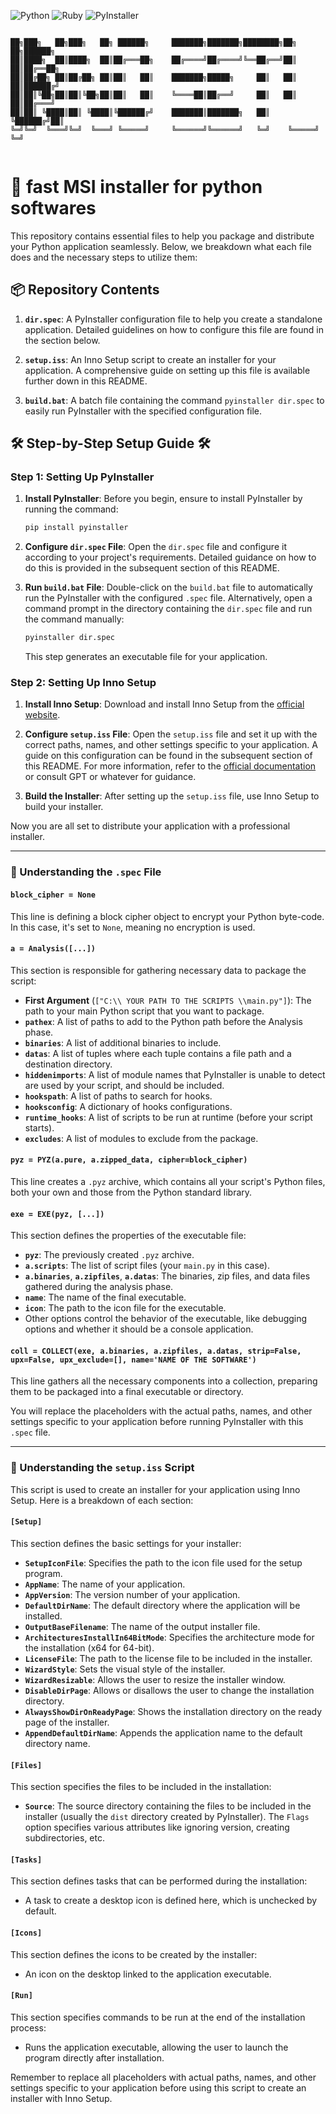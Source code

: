 ![Python](https://img.shields.io/badge/Python-3.x-blue)
![Ruby](https://img.shields.io/badge/Ruby-red)
![PyInstaller](https://img.shields.io/badge/PyInstaller-orange)

```

██╗███╗   ██╗███╗   ██╗ ██████╗     ███████╗███████╗████████╗██╗   ██╗██████╗ 
██║████╗  ██║████╗  ██║██╔═══██╗    ██╔════╝██╔════╝╚══██╔══╝██║   ██║██╔══██╗
██║██╔██╗ ██║██╔██╗ ██║██║   ██║    ███████╗█████╗     ██║   ██║   ██║██████╔╝
██║██║╚██╗██║██║╚██╗██║██║   ██║    ╚════██║██╔══╝     ██║   ██║   ██║██╔═══╝ 
██║██║ ╚████║██║ ╚████║╚██████╔╝    ███████║███████╗   ██║   ╚██████╔╝██║     
╚═╝╚═╝  ╚═══╝╚═╝  ╚═══╝ ╚═════╝     ╚══════╝╚══════╝   ╚═╝    ╚═════╝ ╚═╝     
                                                                              
```

# 🚀 fast MSI installer for python softwares

This repository contains essential files to help you package and distribute your Python application seamlessly. Below, we breakdown what each file does and the necessary steps to utilize them:

## 📦 Repository Contents

1. **`dir.spec`**: A PyInstaller configuration file to help you create a standalone application. Detailed guidelines on how to configure this file are found in the section below.
   
2. **`setup.iss`**: An Inno Setup script to create an installer for your application. A comprehensive guide on setting up this file is available further down in this README.
   
3. **`build.bat`**: A batch file containing the command `pyinstaller dir.spec` to easily run PyInstaller with the specified configuration file.

## 🛠  Step-by-Step Setup Guide 🛠 

### Step 1: Setting Up PyInstaller

1. **Install PyInstaller**: Before you begin, ensure to install PyInstaller by running the command:

   ```bash
   pip install pyinstaller
   ```

2. **Configure `dir.spec` File**: Open the `dir.spec` file and configure it according to your project's requirements. Detailed guidance on how to do this is provided in the subsequent section of this README.

3. **Run `build.bat` File**: Double-click on the `build.bat` file to automatically run the PyInstaller with the configured `.spec` file. Alternatively, open a command prompt in the directory containing the `dir.spec` file and run the command manually:

   ```bash
   pyinstaller dir.spec
   ```

   This step generates an executable file for your application.

### Step 2: Setting Up Inno Setup

1. **Install Inno Setup**: Download and install Inno Setup from the [official website](https://jrsoftware.org/isdl.php).

2. **Configure `setup.iss` File**: Open the `setup.iss` file and set it up with the correct paths, names, and other settings specific to your application. A guide on this configuration can be found in the subsequent section of this README. For more information, refer to the [official documentation](https://jrsoftware.org/ishelp/) or consult GPT or whatever for guidance.

3. **Build the Installer**: After setting up the `setup.iss` file, use Inno Setup to build your installer.

Now you are all set to distribute your application with a professional installer.

---


### 💎 Understanding the `.spec` File

#### `block_cipher = None`

This line is defining a block cipher object to encrypt your Python byte-code. In this case, it's set to `None`, meaning no encryption is used.

#### `a = Analysis([...])`

This section is responsible for gathering necessary data to package the script:

- **First Argument** (`["C:\\ YOUR PATH TO THE SCRIPTS \\main.py"]`): The path to your main Python script that you want to package.
- **`pathex`**: A list of paths to add to the Python path before the Analysis phase.
- **`binaries`**: A list of additional binaries to include.
- **`datas`**: A list of tuples where each tuple contains a file path and a destination directory.
- **`hiddenimports`**: A list of module names that PyInstaller is unable to detect are used by your script, and should be included.
- **`hookspath`**: A list of paths to search for hooks.
- **`hooksconfig`**: A dictionary of hooks configurations.
- **`runtime_hooks`**: A list of scripts to be run at runtime (before your script starts).
- **`excludes`**: A list of modules to exclude from the package.

#### `pyz = PYZ(a.pure, a.zipped_data, cipher=block_cipher)`

This line creates a `.pyz` archive, which contains all your script's Python files, both your own and those from the Python standard library.

#### `exe = EXE(pyz, [...])`

This section defines the properties of the executable file:

- **`pyz`**: The previously created `.pyz` archive.
- **`a.scripts`**: The list of script files (your `main.py` in this case).
- **`a.binaries`**, **`a.zipfiles`**, **`a.datas`**: The binaries, zip files, and data files gathered during the analysis phase.
- **`name`**: The name of the final executable.
- **`icon`**: The path to the icon file for the executable.
- Other options control the behavior of the executable, like debugging options and whether it should be a console application.

#### `coll = COLLECT(exe, a.binaries, a.zipfiles, a.datas, strip=False, upx=False, upx_exclude=[], name='NAME OF THE SOFTWARE')`

This line gathers all the necessary components into a collection, preparing them to be packaged into a final executable or directory.

You will replace the placeholders with the actual paths, names, and other settings specific to your application before running PyInstaller with this `.spec` file.


---

### 🔧 Understanding the `setup.iss` Script

This script is used to create an installer for your application using Inno Setup. Here is a breakdown of each section:

#### `[Setup]`

This section defines the basic settings for your installer:

- **`SetupIconFile`**: Specifies the path to the icon file used for the setup program.
- **`AppName`**: The name of your application.
- **`AppVersion`**: The version number of your application.
- **`DefaultDirName`**: The default directory where the application will be installed.
- **`OutputBaseFilename`**: The name of the output installer file.
- **`ArchitecturesInstallIn64BitMode`**: Specifies the architecture mode for the installation (x64 for 64-bit).
- **`LicenseFile`**: The path to the license file to be included in the installer.
- **`WizardStyle`**: Sets the visual style of the installer.
- **`WizardResizable`**: Allows the user to resize the installer window.
- **`DisableDirPage`**: Allows or disallows the user to change the installation directory.
- **`AlwaysShowDirOnReadyPage`**: Shows the installation directory on the ready page of the installer.
- **`AppendDefaultDirName`**: Appends the application name to the default directory name.

#### `[Files]`

This section specifies the files to be included in the installation:

- **`Source`**: The source directory containing the files to be included in the installer (usually the `dist` directory created by PyInstaller). The `Flags` option specifies various attributes like ignoring version, creating subdirectories, etc.

#### `[Tasks]`

This section defines tasks that can be performed during the installation:

- A task to create a desktop icon is defined here, which is unchecked by default.

#### `[Icons]`

This section defines the icons to be created by the installer:

- An icon on the desktop linked to the application executable.

#### `[Run]`

This section specifies commands to be run at the end of the installation process:

- Runs the application executable, allowing the user to launch the program directly after installation.

Remember to replace all placeholders with actual paths, names, and other settings specific to your application before using this script to create an installer with Inno Setup.


